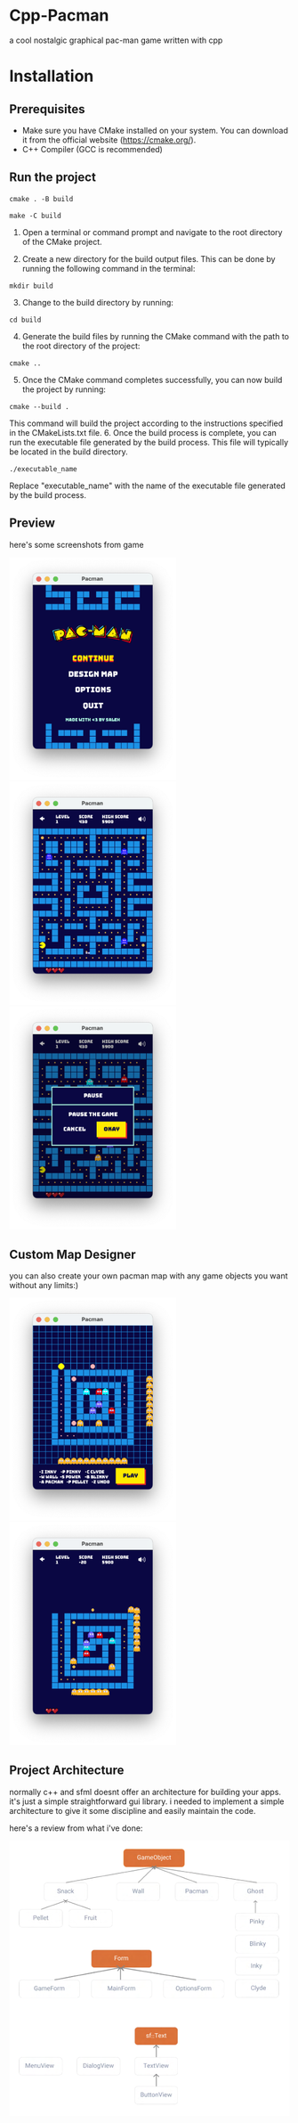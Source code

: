 # Cpp-Pacman
a cool nostalgic graphical pac-man game written with cpp

# Installation
## Prerequisites
- Make sure you have CMake installed on your system. You can download it from the official website (https://cmake.org/).
- C++ Compiler (GCC is recommended)

## Run the project
```
cmake . -B build
```
```
make -C build
```

1. Open a terminal or command prompt and navigate to the root directory of the CMake project.

2. Create a new directory for the build output files. This can be done by running the following command in the terminal:
```
mkdir build
```
3. Change to the build directory by running:
```
cd build
```
4. Generate the build files by running the CMake command with the path to the root directory of the project:
```
cmake ..
```
5. Once the CMake command completes successfully, you can now build the project by running:
```
cmake --build .
```
This command will build the project according to the instructions specified in the CMakeLists.txt file.
6. Once the build process is complete, you can run the executable file generated by the build process. This file will typically be located in the build directory.
```
./executable_name
```
Replace "executable_name" with the name of the executable file generated by the build process.



## Preview
here's some screenshots from game

<img src="https://github.com/salehsoleimani/Cpp-Pacman/blob/master/Screenshot%202023-03-14%20at%2011.52.13%20AM.png"  width="300"><img src="https://github.com/salehsoleimani/Cpp-Pacman/blob/master/Screenshot%202023-03-14%20at%2011.51.55%20AM.png"  width="300"><img src="https://github.com/salehsoleimani/Cpp-Pacman/blob/master/Screenshot%202023-03-14%20at%2011.52.08%20AM.png"  width="300">

## Custom Map Designer
you can also create your own pacman map with any game objects you want without any limits:)

<img src="https://github.com/salehsoleimani/Cpp-Pacman/blob/master/Screenshot%202023-03-14%20at%2011.54.12%20AM.png"  width="300"><img src="https://github.com/salehsoleimani/Cpp-Pacman/blob/master/Screenshot%202023-03-14%20at%2011.54.17%20AM.png"  width="300">

## Project Architecture
normally c++ and sfml doesnt offer an architecture for building your apps. it's just a simple straightforward gui library. i needed to implement a simple architecture to give it some discipline and easily maintain the code. 

here's a review from what i've done:

<img src="https://github.com/salehsoleimani/Cpp-Pacman/blob/master/pic.png"  width="600">
